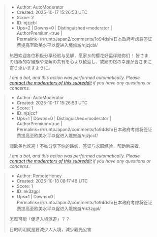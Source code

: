 > - Author: AutoModerator
> - Created: 2025-10-17 15:26:53 UTC
> - Score: 2
> - ID: njzjcbl
> - Ups=2 | Downs=0 | Distinguished=moderator | AuthorPremium=true | Permalink=/r/runtoJapan2/comments/1o94dsh/日本政府考虑将签证费提高至欧美水平以促进入境旅游/njzjcbl/
>
> 热烈欢迎各位积极分享经验与见解，愿家乡的樱花好运伴随你们！
> 皆さまの積極的な経験や見解の共有を心より歓迎し、故郷の桜の幸運が皆さまに寄り添いますように。
> 
> *I am a bot, and this action was performed automatically. Please [contact the moderators of this subreddit](/message/compose/?to=/r/runtoJapan2) if you have any questions or concerns.*

> - Author: AutoModerator
> - Created: 2025-10-17 15:26:53 UTC
> - Score: 1
> - ID: njzjccf
> - Ups=1 | Downs=0 | Distinguished=moderator | AuthorPremium=true | Permalink=/r/runtoJapan2/comments/1o94dsh/日本政府考虑将签证费提高至欧美水平以促进入境旅游/njzjccf/
>
> 润欧美也欢迎！不妨分享下你的路线、签证与求职经验，帮助后来者。
> 
> 
> *I am a bot, and this action was performed automatically. Please [contact the moderators of this subreddit](/message/compose/?to=/r/runtoJapan2) if you have any questions or concerns.*

> - Author: RemoteHoney
> - Created: 2025-10-18 08:17:48 UTC
> - Score: 1
> - ID: nk3zgpl
> - Ups=1 | Downs=0 | Permalink=/r/runtoJapan2/comments/1o94dsh/日本政府考虑将签证费提高至欧美水平以促进入境旅游/nk3zgpl/
>
> 怎麼可能「促進入境旅遊」？？
> 
> 目的明明就是要減少人入境，減少觀光公害
